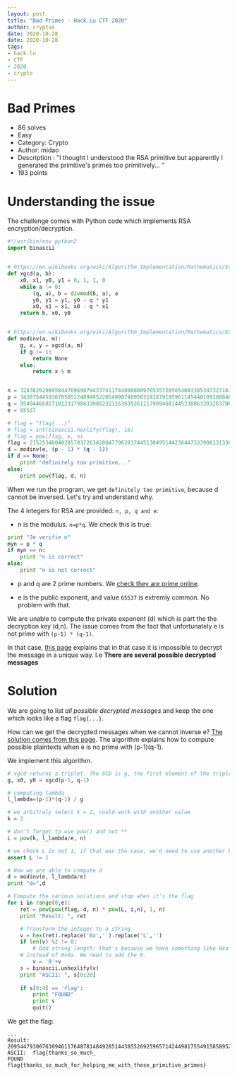 ```yaml
---
layout: post
title: "Bad Primes - Hack.Lu CTF 2020"
author: cryptax
date: 2020-10-28
date: 2020-10-28
tags:
- hack.lu
- CTF
- 2020
- crypto
---
```


# Bad Primes

- 86 solves
- Easy
- Category: Crypto
- Author: midao
- Description : "I thought I understood the RSA primitive but apparently I generated the primitive's primes too primitively... "
- 193 points

# Understanding the issue

The challenge comes with Python code which implements RSA encryption/decryption.

```python
#!/usr/bin/env python2
import binascii


# https://en.wikibooks.org/wiki/Algorithm_Implementation/Mathematics/Extended_Euclidean_algorithm
def xgcd(a, b):
    x0, x1, y0, y1 = 0, 1, 1, 0
    while a != 0:
        (q, a), b = divmod(b, a), a
        y0, y1 = y1, y0 - q * y1
        x0, x1 = x1, x0 - q * x1
    return b, x0, y0


# https://en.wikibooks.org/wiki/Algorithm_Implementation/Mathematics/Extended_Euclidean_algorithm
def modinv(a, m):
    g, x, y = xgcd(a, m)
    if g != 1:
        return None
    else:
        return x % m


n = 3283820208958447696987943374117448908009765357285654693385347327161990683145362435055078968569512096812028089118865534433123727617331619214412173257331161
p = 34387544593670505224894952205499074005031928791959611454481093888481277920639
q = 95494466027181231798633086231116363926111790946014452380632032637864163116199
e = 65537

# flag = "flag{...}"
# flag = int(binascii.hexlify(flag), 16)
# flag = pow(flag, e, n)
flag = 2152534604028570372634288477962037445130495144236447333908131330331177601915631781056255815304219841064038378099612028528380520661613873180982330559507116
d = modinv(e, (p - 1) * (q - 1))
if d == None:
    print "definitely too primitive..."
else:
    print pow(flag, d, n)
```

When we run the program, we get `definitely too primitive`, because d cannot be inversed.
Let's try and understand why.


The 4 integers for RSA are provided: `n, p, q and e`:

- n is the modulus. `n=p*q`. We check this is true:

```python
print "Je verifie n"
myn = p * q
if myn == n:
    print "n is correct"
else:
    print "n is not correct"
```

- p and q are 2 prime numbers. We [check they are prime online](https://www.alpertron.com.ar/ECM.HTM).

- e is the public exponent, and value `65537` is extremly common. No problem with that.

We are unable to compute the private exponent (d) which is part the the decryption key (d,n).
The issue comes from the fact that unfortunately e is not prime with `(p-1) * (q-1)`.

In that case, [this page](https://crypto.stackexchange.com/questions/12255/in-rsa-why-is-it-important-to-choose-e-so-that-it-is-coprime-to-%CF%86n) explains that in that case it is impossible to decrypt the message in a unique way. I.e **There are several possible decrypted messages**

# Solution

We are going to list *all possible decrypted messages* and keep the one which looks like a flag `flag{...}`.

How can we get the decrypted messages when we cannot inverse e? [The solution comes from this page](https://crypto.stackexchange.com/questions/81949/how-to-compute-m-value-from-rsa-if-phin-is-not-relative-prime-with-the-e/81966#81966). The algorithm explains how to compute possible plaintexts when e is no prime with (p-1)(q-1).

We implement this algorithm.

```python
# xgcd returns a triplet. The GCD is g, the first element of the triplet
g, x0, y0 = xgcd(p-1, q-1)

# computing lambda
l_lambda=(p-1)*(q-1) / g

# we arbitraly select k = 2, could work with another value
k = 2

# don't forget to use pow() and not **
L = pow(k, l_lambda/e, n)

# we check L is not 1, if that was the case, we'd need to use another k - see algo
assert L != 1

# Now we are able to compute d
d = modinv(e, l_lambda/e)
print "d=",d

# Compute the various solutions and stop when it's the flag
for i in range(0,e):
    ret = pow(pow(flag, d, n) * pow(L, i,n), 1, n)
    print "Result: ", ret

    # Transform the integer to a string
    v = hex(ret).replace('0x','').replace('L','')
    if len(v) %2 != 0:
        # Odd string length: that's because we have something like 0xa at the beginning
	# instead of 0x0a. We need to add the 0.
        v = '0'+v
    s = binascii.unhexlify(v)
    print "ASCII: ", s[0:20]
    
    if s[0:4] == 'flag':
        print "FOUND"
        print s
        quit()
```

We get the flag:

```
...
Result:  20954479300763094611764878148492851443855269259657142449817554915858952171015595866731757955253353010257834410311051564402462417563162248845880201671549
ASCII:  flag{thanks_so_much_
FOUND
flag{thanks_so_much_for_helping_me_with_these_primitive_primes}
